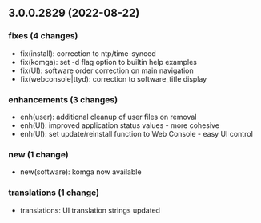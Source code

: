 ## 3.0.0.2829 (2022-08-22)

### fixes (4 changes)

- fix(install): correction to ntp/time-synced
- fix(komga): set -d flag option to builtin help examples
- fix(UI): software order correction on main navigation
- fix(webconsole|ttyd): correction to software_title display

### enhancements (3 changes)

- enh(user): additional cleanup of user files on removal
- enh(UI): improved application status values - more cohesive
- enh(UI): set update/reinstall function to Web Console - easy UI control

### new (1 change)

- new(software): komga now available

### translations (1 change)

- translations: UI translation strings updated
